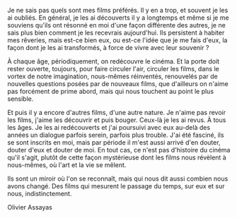 Je ne sais pas quels sont mes films préférés. Il y en a trop, et souvent je les ai oubliés. En général, je les ai découverts il y a longtemps et même si je me souviens qu'ils ont résonné en moi d'une façon différente des autres, je ne sais plus bien comment je les recevrais aujourd'hui. Ils persistent à habiter mes rêveries, mais est-ce bien eux, ou est-ce l'idée que je me fais d'eux, la façon dont je les ai transformés, à force de vivre avec leur souvenir ?

À chaque âge, périodiquement, on redécouvre le cinéma. Et la porte doit rester ouverte, toujours, pour faire circuler l'air, circuler les films, dans le vortex de notre imagination, nous-mêmes réinventés, renouvelés par de nouvelles questions posées par de nouveaux films, que d'ailleurs on n'aime pas forcément de prime abord, mais qui nous touchent au point le plus sensible.

Et puis il y a encore d'autres films, d'une autre nature. Je n'aime pas revoir les films, j'aime les découvrir et puis bouger. Ceux-là je les ai revus. À tous les âges. Je les ai redécouverts et j'ai poursuivi avec eux au-delà des années un dialogue parfois serein, parfois plus trouble. J'ai été fasciné, ils se sont inscrits en moi, mais par période il m'est aussi arrivé d'en douter, douter d'eux et douter de moi. En tout cas, ce n'est pas d'histoire du cinéma qu'il s'agit, plutôt de cette façon mystérieuse dont les films nous révèlent à nous-mêmes, où l'art et la vie se mêlent.

Ils sont un miroir où l'on se reconnaît, mais qui nous dit aussi combien nous avons changé. Des films qui mesurent le passage du temps, sur eux et sur nous, indistinctement.

<div class="author">Olivier Assayas</div>
